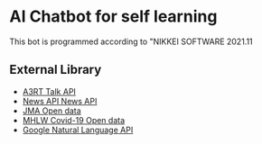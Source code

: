 # AI Chatbot for self learning
This bot is programmed according to "NIKKEI SOFTWARE 2021.11

## External Library
* [A3RT Talk API](https://a3rt.recruit.co.jp/)
* [News API News API](https://newsapi.org/)
* [JMA Open data]()
* [MHLW Covid-19 Open data]()
* [Google Natural Language API]() 
